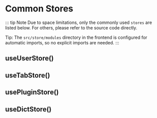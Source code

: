# Common Stores

::: tip Note
Due to space limitations, only the commonly used `stores` are listed below. For others, please refer to the source code directly.

Tip: The `src/store/modules` directory in the frontend is configured for automatic imports, so no explicit imports are needed.
:::

## useUserStore()

## useTabStore()

## usePluginStore()

## useDictStore()